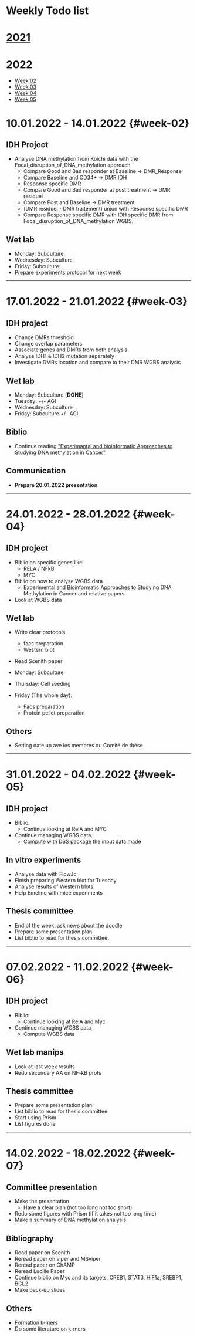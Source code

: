 # Weekly Todo list

# [2021](./Todo/2021)

# 2022

* [Week 02](#week-02)
* [Week 03](#week-03)
* [Week 04](#week-04)
* [Week 05](#week-05)

# **10.01.2022 - 14.01.2022** {#week-02}

## IDH Project

* Analyse DNA methylation from Koichi data with the Focal_disruption_of_DNA_methylation approach
  * Compare Good and Bad responder at Baseline -> DMR_Response
  * Compare Baseline and CD34+ -> DMR IDH
  * Response specific DMR
  * Compare Good and Bad responder at post treatment -> DMR residuel
  * Compare Post and Baseline -> DMR treatment
  * (DMR residuel - DMR traitement) union with Response specific DMR
  * Compare Response specific DMR with IDH specific DMR from Focal_disruption_of_DNA_methylation WGBS.

## Wet lab

* Monday: Subculture
* Wednesday: Subculture
* Friday: Subculture
* Prepare experiments protocol for next week

-----------

# **17.01.2022 - 21.01.2022** {#week-03}

## IDH project

* Change DMRs threshold
* Change overlap parameters
* Associate genes and DMRs from both analysis
* Analyse IDH1 & IDH2 mutation separately
* Investigate DMRs location and compare to their DMR WGBS analysis

## Wet lab

* Monday: Subculture [**DONE**]
* Tuesday: +/- AGI
* Wednesday: Subculture
* Friday: Subculture +/- AGI

## Biblio

* Continue reading ["Experimantal and bioinformatic Approaches to Studying DNA methylation in Cancer"](https://alexishucteau.github.io/PhD_bibliography/Experimental_and_bioinfo_DNA_met)


## Communication

* **Prepare 20.01.2022 presentation**

---------------------------

# **24.01.2022 - 28.01.2022** {#week-04}

## IDH project

* Biblio on specific genes like:
  * RELA / NFkB
  * MYC
* Biblio on how to analyse WGBS data
  * Experimental and Bioinformatic Approaches to Studying DNA Methylation in Cancer and relative papers
* Look at WGBS data

## Wet lab

* Write clear protocols
  * facs preparation
  * Western blot

* Read Scenith paper

* Monday: Subculture
* Thursday: Cell seeding
* Friday (The whole day):
  * Facs preparation
  * Protein pellet preparation

## Others

* Setting date up ave les membres du Comité de thèse

---------------------------

# **31.01.2022 - 04.02.2022** {#week-05}

## IDH project

* Biblio:
  * Continue looking at RelA and MYC
* Continue managing WGBS data.
  * Compute with DSS package the input data made

## In vitro experiments

* Analyse data with FlowJo
* Finish preparing Western blot for Tuesday
* Analyse results of Western blots
* Help Emeline with mice experiments

## Thesis committee

* End of the week: ask news about the doodle
* Prepare some presentation plan
* List biblio to read for thesis committee.

---------------------------

# **07.02.2022 - 11.02.2022** {#week-06}

## IDH project

* Biblio:
  * Continue looking at RelA and Myc
* Continue managing WGBS data
  * Compute WGBS data

## Wet lab manips

* Look at last week results
* Redo secondary AA on NF-kB prots

## Thesis committee

* Prepare some presentation plan
* List biblio to read for thesis committee
* Start using Prism
* List figures done

---------------------------

# **14.02.2022 - 18.02.2022** {#week-07}

## Committee presentation

* Make the presentation
  * Have a clear plan (not too long not too short)
* Redo some figures with Prism (if it takes not too long time)
* Make a summary of DNA methylation analysis

## Bibliography

* Read paper on Scenith
* Reread paper on viper and MSviper
* Reread paper on ChAMP
* Reread Lucille Paper
* Continue biblio on Myc and its targets, CREB1, STAT3, HIF1a, SREBP1, BCL2
* Make back-up slides

## Others

* Formation k-mers
* Do some literature on k-mers
